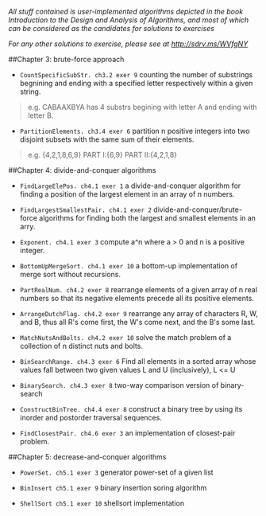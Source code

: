 *All stuff contained is user-implemented algorithms depicted in the book Introduction to the Design and Analysis of Algorithms, and most of which can be considered as the candidates for solutions to exercises*

*For any other solutions to exercise, please see at http://sdrv.ms/WVfgNY*

##Chapter 3: brute-force approach
+ `CountSpecificSubStr. ch3.2 exer 9`
   counting the number of substrings begnining and ending with a specified letter respectively within a given string. 
>e.g. CABAAXBYA has 4 substrs begining with letter A and ending with letter B.
		
+ `PartitionElements. ch3.4 exer 6`
partition n positive integers into two disjoint subsets with the same sum of their elements.
>e.g. {4,2,1,8,6,9} PART I:{6,9} PART II:{4,2,1,8}
		

##Chapter 4: divide-and-conquer algorithms
+ `FindLargeElePos. ch4.1 exer 1`
a divide-and-conquer algorithm for finding a position of the largest element in an array of n numbers.
		
+ `FindLargestSmallestPair. ch4.1 exer 2`
divide-and-conquer/brute-force algorithms for finding both the largest and smallest elements in an arry.
		
+ `Exponent. ch4.1 exer 3`
compute a^n where a > 0 and n is a positive integer.
		
+ `BottomUpMergeSort. ch4.1 exer 10`
a bottom-up implementation of merge sort without recursions.
		
+ `PartRealNum. ch4.2 exer 8`
rearrange elements of a given array of n real numbers so that its negative elements precede all its positive elements.
		
+ `ArrangeDutchFlag. ch4.2 exer 9`
rearrange any array of characters R, W, and B, thus all R's come first, the W's come next, and the B's some last.
		
+ `MatchNutsAndBolts. ch4.2 exer 10`
solve the match problem of a collection of n distinct nuts and bolts.

+ `BinSearchRange. ch4.3 exer 6`
Find all elements in a sorted array whose values fall between two given values L and U (inclusively), L <= U
		
+ `BinarySearch. ch4.3 exer 8`
two-way comparison version of binary-search
		
+ `ConstructBinTree. ch4.4 exer 8`
construct a binary tree by using its inorder and postorder traversal sequences.
		
+ `FindClosestPair. ch4.6 exer 3`
an implementation of closest-pair problem.


##Chapter 5: decrease-and-conquer algorithms
+ `PowerSet. ch5.1 exer 3` 
generator power-set of a given list

+ `BinInsert ch5.1 exer 9`
binary insertion soring algorithm

+ `ShellSort ch5.1 exer 10`
shellsort implementation